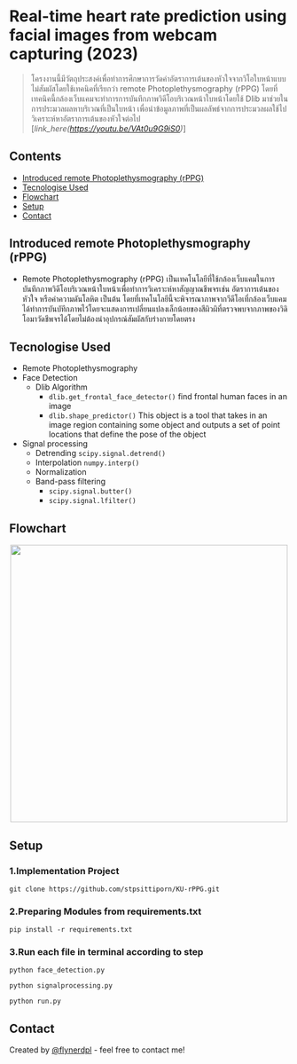 # Real-time heart rate prediction using facial images from webcam capturing (2023)
> โครงงานนี้มีวัตถุประสงค์เพื่อทำการศึกษาการวัดค่าอัตราการเต้นของหัวใจจากวิโอใบหน้าแบบไม่สัมผัสโดยใช้เทคนิคที่เรียกว่า remote Photoplethysmography (rPPG)  โดยที่เทคนิคนี้กล้องเว็บแคมจะทำการการบันทึกภาพวิดีโอบริเวณหน้าใบหน้าโดยใช้ Dlib มาช่วยในการประมวลผลหาบริเวณที่เป็นใบหน้า เพื่อนำข้อมูลภาพที่เป็นผลลัพธ์จากการประมวลผลใช้ไปวิเคราะห์หาอัตราการเต้นของหัวใจต่อไป
> [_link_here(https://youtu.be/VAt0u9G9iS0)_] 

## Contents
* [Introduced remote Photoplethysmography (rPPG)](#introduced-remote-photoplethysmography-rppg)
* [Tecnologise Used](#tecnologise-used)
* [Flowchart](#flowchart)
* [Setup](#setup)
* [Contact](#contact)
 


## Introduced remote Photoplethysmography (rPPG) 
- Remote Photoplethysmography (rPPG) เป็นเทคโนโลยีที่ใช้กล้องเว็บแคมในการบันทึกภาพวิดีโอบริเวณหน้าใบหน้าเพื่อทำการวิเคราะห์หาสัญญาณชีพจรเช่น อัตราการเต้นของหัวใจ หรือค่าความดันโลหิต เป็นต้น โดยที่เทคโนโลยีนี้จะพิจารณาภาพจากวีดีโอเที่กล้องเว็บแคมได้ทำการบันบัทึกภาพไว้โดยจะแสดงการเปลี่ยนแปลงเล็กน้อยของสีผิวผิที่ตรวจพบจากภาพของวิดิโอมาวัดชีพจรได้โดยไม่ต้องนำอุปกรณ์สัมผัสกับร่างกายโดยตรง


## Tecnologise Used
- Remote Photoplethysmography 
- Face Detection
    - Dlib Algorithm
       - ` dlib.get_frontal_face_detector() ` find frontal human faces in an image
       - ` dlib.shape_predictor() ` This object is a tool that takes in an image region containing some object and outputs a set of point locations that define the pose of the object
- Signal processing
    - Detrending  `scipy.signal.detrend() `
    - Interpolation  `numpy.interp() `
    - Normalization  
    - Band-pass filtering
      - ` scipy.signal.butter() `
      - ` scipy.signal.lfilter() `
 
## Flowchart
<p align="center">
 <img src="https://github.com/stpsittiporn/KU-rPPG/blob/stp/2023/img/Picture3.png" width="500" />
</p>

## Setup
### 1.Implementation Project
```
git clone https://github.com/stpsittiporn/KU-rPPG.git
```
### 2.Preparing Modules from requirements.txt
```
pip install -r requirements.txt
```
### 3.Run each file in terminal according to step
```
python face_detection.py
```
```
python signalprocessing.py
```
```
python run.py
```

## Contact
Created by [@flynerdpl](https://www.flynerd.pl/) - feel free to contact me!


